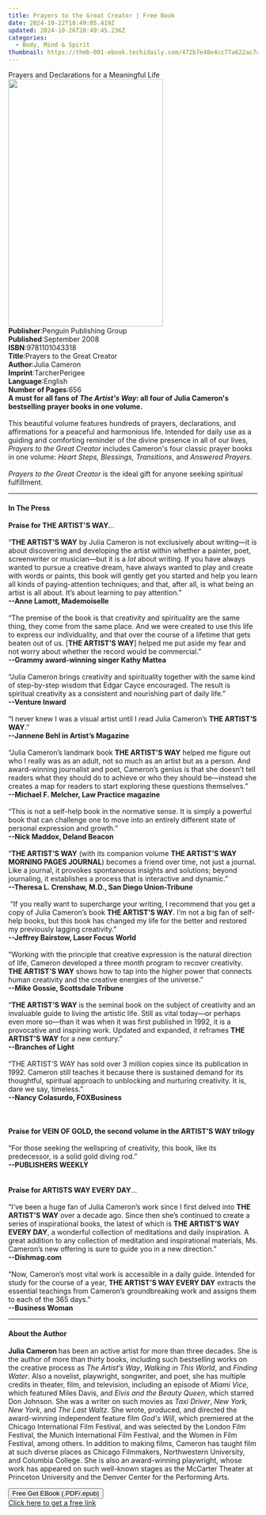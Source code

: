 ```yaml
---
title: Prayers to the Great Creator | Free Book
date: 2024-10-22T18:49:05.419Z
updated: 2024-10-26T20:49:45.236Z
categories:
  - Body, Mind & Spirit
thumbnail: https://thmb-001-ebook.techidaily.com/472b7e48e4cc77a622ac7c4b78996b0b6faffca25b337f328dc4e45039ab0486.jpg
---
```

<main id="book-container">
  <div class="flex flex-col">
    <div class="book-brief flex-1 py-6 px-4 sm:p-6 md:py-10 md:px-8">
      <!-- brief-->
      <div class="book-brief-main">
        Prayers and Declarations for a Meaningful Life
      </div>
    </div>
    <div
      class="book-meta-info flex-1 grid gap-4 col-start-1 col-end-3 row-start-1 sm:mb-6 sm:grid-cols-4 lg:gap-6 lg:col-start-2 lg:row-end-6 lg:row-span-6 lg:mb-0"
    >
      <div
        class="book-meta-info-left place-content-center mt-4 p-4 text-sm leading-6 col-start-2 col-span-2 dark:text-slate-400"
      >
        <img
          class="w-full h-500 object-cover rounded-lg sm:h-255 sm:col-span-2 lg:col-span-full"
          src="https://img-001-ebook.techidaily.com/27b5768b7120f677eb11d3448c6d5a726f5f8fe671675607384cdfb3efc7dc1f.jpg"
          alt=""
          width="312"
          height="500"
        />
      </div>
      <div
        class="book-meta-info-right mt-2 col-start-1 row-start-2 col-span-3 self-center"
      >
        <!-- meta data  -->
        <div class="flex flex-col px-4 md:px-8">
          <div class="flex-1">
            <strong>Publisher</strong>:<span class="px-2"
              >Penguin Publishing Group</span
            >
          </div>
          <div class="flex-1">
            <strong>Published</strong>:<span class="px-2">September 2008</span>
          </div>
          <div class="flex-1">
            <strong>ISBN</strong>:<span class="px-2">9781101043318</span>
          </div>
          <div class="flex-1">
            <strong>Title</strong>:<span class="px-2"
              >Prayers to the Great Creator</span
            >
          </div>
          <div class="flex-1">
            <strong>Author</strong>:<span class="px-2">Julia Cameron</span>
          </div>
          <div class="flex-1">
            <strong>Imprint</strong>:<span class="px-2">TarcherPerigee</span>
          </div>
          <div class="flex-1">
            <strong>Language</strong>:<span class="px-2">English</span>
          </div>
          <div class="flex-1">
            <strong>Number of Pages</strong>:<span class="px-2">656</span>
          </div>
        </div>
      </div>
    </div>
    <div class="book-description flex-1 py-6 px-4 sm:p-6 md:py-10 md:px-8">
      <div class="book-description-main">
        <div accordion-content="" id="description">
          <b>
            A&nbsp;must for all fans of <i>The Artist's Way</i>: all four of
            Julia Cameron's bestselling prayer books in one volume. </b
          ><br /><br />This beautiful volume features hundreds of prayers,
          declarations, and affirmations for a peaceful and harmonious life.
          Intended for daily use as a guiding and comforting reminder of the
          divine presence in all of our lives,
          <i>Prayers to the Great Creator</i> includes Cameron's four classic
          prayer books in one volume:
          <i>Heart Steps, Blessings, Transitions</i>, and
          <i>Answered Prayers</i>. <br /><br /><i
            >Prayers to the Great Creator</i
          >
          is the ideal gift for anyone seeking spiritual fulfillment.
        </div>
      </div>
    </div>
    <div class="book-excerpts flex-1 py-6 px-4 sm:p-6 md:py-10 md:px-8">
      <!-- excerpts-->
      <div class="book-excerpts-main">
        <hr />
        <h4 class="placeholder placeholder-heading">
          <span>In The Press</span>
        </h4>
        <p>
          <b>Praise for THE ARTIST'S WAY.</b>..<br /><br />“<b
            >THE ARTIST’S WAY</b
          >
          by Julia Cameron is not exclusively about writing—it is about
          discovering and developing the artist within whether a painter, poet,
          screenwriter or musician—but it is a <i>lot</i> about writing. If you
          have always wanted to pursue a creative dream, have always wanted to
          play and create with words or paints, this book will gently get you
          started and help you learn all kinds of paying-attention techniques;
          and that, after all, is what being an artist is all about. It’s about
          learning to pay attention.”<br /><b>--Anne Lamott, Mademoiselle</b
          ><br />&nbsp;<br />“The premise of the book is that creativity and
          spirituality are the same thing, they come from the same place. And we
          were created to use this life to express our individuality, and that
          over the course of a lifetime that gets beaten out of us. [<b
            >THE ARTIST’S WAY</b
          >] helped me put aside my fear and not worry about whether the record
          would be commercial.”<br /><b
            >--Grammy award-winning singer Kathy Mattea</b
          ><br />&nbsp;<br />“Julia Cameron brings creativity and spirituality
          together with the same kind of step-by-step wisdom that Edgar Cayce
          encouraged. The result is spiritual creativity as a consistent and
          nourishing part of daily life.”<br /><b>--Venture Inward</b
          ><br /><br />“I never knew I was a visual artist until I read Julia
          Cameron’s <b>THE ARTIST’S WAY</b>.”<br /><b
            >--Jannene Behl in Artist’s Magazine</b
          ><br />&nbsp;<br />“Julia Cameron’s landmark book
          <b>THE ARTIST’S WAY</b> helped me figure out who I really was as an
          adult, not so much as an artist but as a person. And award-winning
          journalist and poet, Cameron’s genius is that she doesn’t tell readers
          what they should do to achieve or who they should be—instead she
          creates a map for readers to start exploring these questions
          themselves.”<br /><b>--Michael F. Melcher, Law Practice magazine</b
          ><br />&nbsp;<br />“This is not a self-help book in the normative
          sense. It is simply a powerful book that can challenge one to move
          into an entirely different state of personal expression and
          growth.”<br /><b>--Nick Maddox, Deland Beacon</b><br />&nbsp;<br />“<b
            >THE ARTIST’S WAY</b
          >
          (with its companion volume
          <b>THE ARTIST’S WAY MORNING PAGES JOURNAL</b>) becomes a friend over
          time, not just a journal. Like a journal, it provokes spontaneous
          insights and solutions; beyond journaling, it establishes a process
          that is interactive and dynamic.”<br /><b
            >--Theresa L. Crenshaw, M.D., San Diego Union-Tribune</b
          ><br />&nbsp;<br />&nbsp;“If you really want to supercharge your
          writing, I recommend that you get a copy of Julia Cameron’s book
          <b>THE ARTIST’S WAY</b>. I’m not a big fan of self-help books, but
          this book has changed my life for the better and restored my
          previously lagging creativity.”<br /><b
            >--Jeffrey Bairstow, Laser Focus World</b
          ><br />&nbsp;<br />“Working with the principle that creative
          expression is the natural direction of life, Cameron developed a three
          month program to recover creativity. <b>THE ARTIST’S WAY</b> shows how
          to tap into the higher power that connects human creativity and the
          creative energies of the universe.”<br /><b
            >--Mike Gossie, Scottsdale Tribune</b
          ><br />&nbsp;<br />“<b>THE ARTIST’S WAY </b>is the seminal book on the
          subject of creativity and an invaluable guide to living the artistic
          life. Still as vital today—or perhaps even more so—than it was when it
          was first published in 1992, it is a provocative and inspiring work.
          Updated and expanded, it reframes <b>THE ARTIST’S WAY</b> for a new
          century.”<br /><b>--Branches of Light</b><br />&nbsp;<br />“THE
          ARTIST’S WAY has sold over 3 million copies since its publication in
          1992. Cameron still teaches it because there is sustained demand for
          its thoughtful, spiritual approach to unblocking and nurturing
          creativity. It is, dare we say, timeless.”<br /><b
            >--Nancy Colasurdo, FOXBusiness</b
          ><br />&nbsp;<br />&nbsp;<br />&nbsp;<br /><b
            >Praise for VEIN OF GOLD, the second volume in the ARTIST’S WAY
            trilogy</b
          ><br />&nbsp;<br />“For those seeking the wellspring of creativity,
          this book, like its predecessor, is a solid gold diving rod.”<br /><b
            >--PUBLISHERS WEEKLY</b
          ><br /><br /><br /><b>Praise for ARTISTS WAY EVERY DAY</b
          >…<br />&nbsp;<br />“I’ve been a huge fan of Julia Cameron’s work
          since I first delved into <b>THE ARTIST’S WAY</b> over a decade ago.
          Since then she’s continued to create a series of inspirational books,
          the latest of which is <b>THE ARTIST’S WAY EVERY DAY</b>, a wonderful
          collection of meditations and daily inspiration. A great addition to
          any collection of meditation and inspirational materials, Ms.
          Cameron’s new offering is sure to guide you in a new direction.”<br /><b
            >--Dishmag.com</b
          ><br />&nbsp;<br />“Now, Cameron’s most vital work is accessible in a
          daily guide. Intended for study for the course of a year,
          <b>THE ARTIST’S WAY EVERY DAY</b> extracts the essential teachings
          from Cameron’s groundbreaking work and assigns them to each of the 365
          days.”<br /><b>--Business Woman</b>
        </p>
      </div>
    </div>
    <div class="book-about-author flex-1 py-6 px-4 sm:p-6 md:py-10 md:px-8">
      <!-- about author-->
      <div class="book-main-author-main">
        <hr />
        <h4 class="placeholder placeholder-heading">
          <span>About the Author</span>
        </h4>
        <p>
          <b>Julia Cameron&nbsp;</b>has been an active artist for more than
          three decades. She is the author of more than thirty books, including
          such bestselling works on the creative process as&nbsp;<i
            >The Artist’s Way</i
          >,&nbsp;<i>Walking in This World</i>, and&nbsp;<i>Finding Water</i>.
          Also a novelist, playwright, songwriter, and poet, she has multiple
          credits in theater, film, and television, including an episode
          of&nbsp;<i>Miami Vice</i>, which&nbsp;featured Miles Davis,
          and&nbsp;<i>Elvis and the Beauty Queen</i>, which starred Don Johnson.
          She was a writer on such movies as&nbsp;<i>Taxi Driver</i>,&nbsp;<i
            >New York, New York</i
          >, and&nbsp;<i>The Last Waltz</i>. She wrote, produced, and directed
          the award-winning independent feature film&nbsp;<i>God's Will</i>,
          which premiered at the Chicago International Film Festival, and was
          selected by the London Film Festival, the Munich International Film
          Festival, and the Women in Film Festival, among others. In addition to
          making films, Cameron has taught film at such diverse places as
          Chicago Filmmakers, Northwestern University, and Columbia College. She
          is also an award-winning playwright, whose work has appeared on such
          well-known stages as the McCarter Theater at Princeton University and
          the Denver Center for the Performing Arts.
        </p>
      </div>
    </div>
    <div class="book-free-get flex-1 py-6 px-4 sm:p-6 md:py-10 md:px-8">
      <button
        id="btn-free-get"
        class="bg-blue-500 hover:bg-blue-700 text-white font-bold py-2 px-4 rounded"
      >
        Free Get EBook (.PDF/.epub)
      </button>
      <div id="countdown-display" class="px-2 text-lg mt-2"></div>
      <a
        id="free-link"
        class="hidden bg-blue-500 hover:bg-blue-700 text-white font-bold py-2 px-4 rounded"
        href="https://www.ebooks.com/en-us/book/425782/prayers-to-the-great-creator/julia-cameron/"
        target="_blank"
        >Click here to get a free link</a
      >
    </div>
    <script>
      let countdownTime = 0;
      let countdownInterval = null;
      document
        .getElementById('btn-free-get')
        .addEventListener('click', startCountdown);
      function startCountdown() {
        countdownTime = new Date().getTime() + 60000 * 3;
        countdownInterval = setInterval(updateCountdown, 1000);
        document.getElementById('btn-free-get').disabled = true;
        document
          .getElementById('btn-free-get')
          .classList.add('bg-gray-500', 'cursor-not-allowed');
      }
      function updateCountdown() {
        let currentTime = new Date().getTime();
        let timeLeft = countdownTime - currentTime;
        let secondsLeft = Math.floor(timeLeft / 1000);
        document.getElementById('countdown-display').innerHTML =
          `Remaining time: ${secondsLeft} seconds.`;
        if (secondsLeft <= 0) {
          clearInterval(countdownInterval);
          document.getElementById('btn-free-get').classList.add('hidden');
          document.getElementById('free-link').classList.remove('hidden');
          document.getElementById('countdown-display').innerHTML = '';
        }
      }
    </script>
  </div>
</main>

<ins class="adsbygoogle"
      style="display:block"
      data-ad-client="ca-pub-7571918770474297"
      data-ad-slot="8358498916"
      data-ad-format="auto"
      data-full-width-responsive="true"></ins>
    